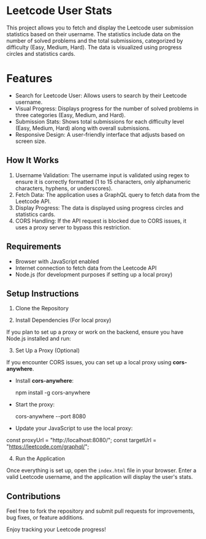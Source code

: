 
# Leetcode User Stats

This project allows you to fetch and display the Leetcode user submission statistics based on their username.
The statistics include data on the number of solved problems and the total submissions, categorized by difficulty (Easy, Medium, Hard). 
The data is visualized using progress circles and statistics cards.

 # Features

- Search for Leetcode User: Allows users to search by their Leetcode username.
- Visual Progress: Displays progress for the number of solved problems in three categories (Easy, Medium, and Hard).
- Submission Stats: Shows total submissions for each difficulty level (Easy, Medium, Hard) along with overall submissions.
- Responsive Design: A user-friendly interface that adjusts based on screen size.

## How It Works

1. Username Validation: The username input is validated using regex to ensure it is correctly formatted (1 to 15 characters, only alphanumeric characters, hyphens, or underscores).
2. Fetch Data: The application uses a GraphQL query to fetch data from the Leetcode API.
3. Display Progress: The data is displayed using progress circles and statistics cards.
4. CORS Handling: If the API request is blocked due to CORS issues, it uses a proxy server to bypass this restriction.

## Requirements

- Browser with JavaScript enabled
- Internet connection to fetch data from the Leetcode API
- Node.js (for development purposes if setting up a local proxy)

## Setup Instructions

1. Clone the Repository

2. Install Dependencies (For local proxy)

If you plan to set up a proxy or work on the backend, ensure you have Node.js installed and run:

3. Set Up a Proxy (Optional)

If you encounter CORS issues, you can set up a local proxy using **cors-anywhere**.

- Install **cors-anywhere**:
  
  npm install -g cors-anywhere
  

- Start the proxy:
  
  cors-anywhere --port 8080
  

- Update your JavaScript to use the local proxy:

const proxyUrl = "http://localhost:8080/";
const targetUrl = "https://leetcode.com/graphql/";


 4. Run the Application

Once everything is set up, open the `index.html` file in your browser. Enter a valid Leetcode username, and the application will display the user's stats.



## Contributions

Feel free to fork the repository and submit pull requests for improvements, bug fixes, or feature additions.


Enjoy tracking your Leetcode progress!

